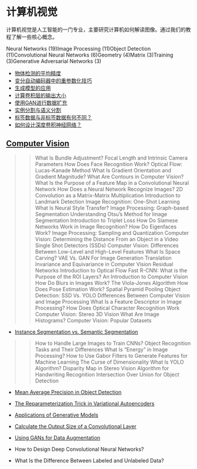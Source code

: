 # 计算机视觉

计算机视觉是人工智能的一门专业，主要研究计算机如何解读图像。通过我们的教程了解一些核心概念。

Neural Networks (19)Image Processing (11)Object Detection (11)Convolutional Neural Networks (6)Geometry (4)Matrix (3)Training (3)Generative Adversarial Networks (3)

- [物体检测的平均精度](ml-map-object-detection-zh.md)
- [变分自动编码器中的重参数化技巧](vae-reparameterization-zh.md)
- [生成模型的应用](applications-of-generative-models-zh.md)
- [计算卷积层的输出大小](convolutional-layer-size-zh.md)
- [使用GAN进行数据扩充](ml-gan-data-augmentation-zh.md)
- [实例分割与语义分割](instance-semantic-segmentation-cnn-zh.md)
- [标签数据与非标签数据有何不同？](./ml-labeled-vs-unlabeled-data-zh.md)
- [如何设计深度卷积神经网络？](./category-ai-computer-vision_zh.md)

## [Computer Vision](https://www.baeldung.com/cs/category/ai/computer-vision)

>> What Is Bundle Adjustment?
>> Focal Length and Intrinsic Camera Parameters
>> How Does Face Recognition Work?
>> Optical Flow: Lucas-Kanade Method
>> What Is Gradient Orientation and Gradient Magnitude?
>> What Are Contours in Computer Vision?
>> What Is the Purpose of a Feature Map in a Convolutional Neural Network
>> How Does a Neural Network Recognize Images?
>> 2D Convolution as a Matrix-Matrix Multiplication
>> Introduction to Landmark Detection
>> Image Recognition: One-Shot Learning
>> What Is Neural Style Transfer?
>> Image Processing: Graph-based Segmentation
>> Understanding Otsu’s Method for Image Segmentation
>> Introduction to Triplet Loss
>> How Do Siamese Networks Work in Image Recognition?
>> How Do Eigenfaces Work?
>> Image Processing: Sampling and Quantization
>> Computer Vision: Determining the Distance From an Object in a Video
>> Single Shot Detectors (SSDs)
>> Computer Vision: Differences Between Low-Level and High-Level Features
>> What Is Space Carving?
>> VAE Vs. GAN For Image Generation
>> Translation Invariance and Equivariance in Computer Vision
>> Residual Networks
>> Introduction to Optical Flow
>> Fast R-CNN: What is the Purpose of the ROI Layers?
>> An Introduction to Computer Vision
>> How Do Blurs in Images Work?
>> The Viola-Jones Algorithm
>> How Does Pose Estimation Work?
>> Spatial Pyramid Pooling
>> Object Detection: SSD Vs. YOLO
>> Differences Between Computer Vision and Image Processing
>> What Is a Feature Descriptor in Image Processing?
>> How Does Optical Character Recognition Work
>> Computer Vision: Stereo 3D Vision
>> What Are Image Histograms?
>> Computer Vision: Popular Datasets

- [Instance Segmentation vs. Semantic Segmentation](https://www.baeldung.com/cs/instance-semantic-segmentation-cnn)

>> How to Handle Large Images to Train CNNs?
>> Object Recognition Tasks and Their Differences
>> What Is “Energy” in Image Processing?
>> How to Use Gabor Filters to Generate Features for Machine Learning
>> The Curse of Dimensionality
>> What Is YOLO Algorithm?
>> Disparity Map in Stereo Vision
>> Algorithm for Handwriting Recognition
>> Intersection Over Union for Object Detection

- [Mean Average Precision in Object Detection](https://www.baeldung.com/cs/ml-map-object-detection)
- [The Reparameterization Trick in Variational Autoencoders](https://www.baeldung.com/cs/vae-reparameterization)
- [Applications of Generative Models](https://www.baeldung.com/cs/applications-of-generative-models)
- [Calculate the Output Size of a Convolutional Layer](https://www.baeldung.com/cs/convolutional-layer-size)
- [Using GANs for Data Augmentation](https://www.baeldung.com/cs/ml-gan-data-augmentation)

- How to Design Deep Convolutional Neural Networks?

- What Is the Difference Between Labeled and Unlabeled Data?
